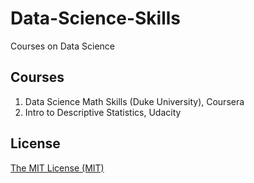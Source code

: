 # Data-Science-Skills
Courses on Data Science

## Courses

1. Data Science Math Skills (Duke University), Coursera
2. Intro to Descriptive Statistics, Udacity

## License
[The MIT License (MIT)](LICENSE)
